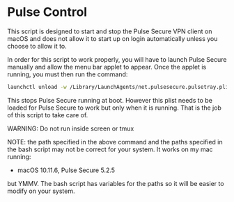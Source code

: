 # Pulse Control

This script is designed to start and stop the Pulse Secure VPN client on macOS
and does not allow it to start up on login automatically unless you choose to
allow it to.

In order for this script to work properly, you will have to launch Pulse Secure
manually and allow the menu bar applet to appear. Once the applet is running,
you must then run the command:

```bash
launchctl unload -w /Library/LaunchAgents/net.pulsesecure.pulsetray.plist
```

This stops Pulse Secure running at boot. However this plist needs to be loaded
for Pulse Secure to work but only when it is running. That is the job of this
script to take care of.

WARNING: Do not run inside screen or tmux

NOTE: the path specified in the above command and the paths specified in the
bash script may not be correct for your system. It works on my mac running:

-   macOS 10.11.6, Pulse Secure 5.2.5

but YMMV. The bash script has variables for the paths so it will be easier
to modify on your system.
